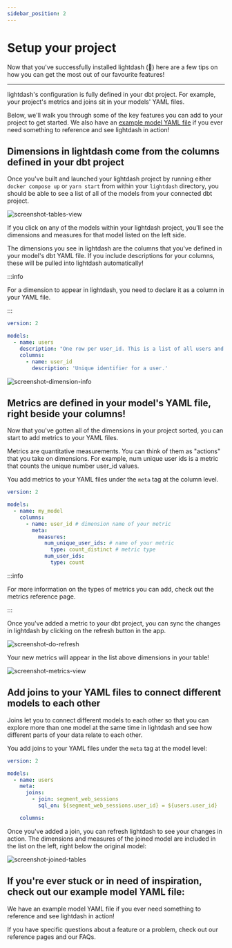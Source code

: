 ```yaml
---
sidebar_position: 2
---
```


# Setup your project

Now that you've successfully installed lightdash (💪) here are a few tips on how you can get the most out of our favourite features!

---

lightdash's configuration is fully defined in your dbt project. For example, your project's metrics and joins sit in your models' YAML files.

Below, we'll walk you through some of the key features you can add to your project to get started. We also have an [example model YAML file](https://github.com/lightdash/lightdash/blob/main/examples/simple-dbt-model/example_model.yml) if you ever need something to reference and see lightdash in action!

## Dimensions in lightdash come from the columns defined in your dbt project

Once you've built and launched your lightdash project by running either `docker compose up` or `yarn start` from within your `lightdash` directory, you should be able to see a list of all of the models from your connected dbt project.

![screenshot-tables-view](assets/screenshot-tables-view.png)

If you click on any of the models within your lightdash project, you'll see the dimensions and measures for that model listed on the left side.

The dimensions you see in lightdash are the columns that you've defined in your model's dbt YAML file. If you include descriptions for your columns, these will be pulled into lightdash automatically!

:::info

For a dimension to appear in lightdash, you need to declare it as a column in your YAML file.

:::

```yaml
version: 2

models:
  - name: users
    description: "One row per user_id. This is a list of all users and aggregated information for these users."
    columns:
      - name: user_id
        description: 'Unique identifier for a user.'
```

![screenshot-dimension-info](assets/screenshot-dimension-info.png)


## Metrics are defined in your model's YAML file, right beside your columns!

Now that you've gotten all of the dimensions in your project sorted, you can start to add metrics to your YAML files.

Metrics are quantitative measurements. You can think of them as "actions" that you take on dimensions. For example, num unique user ids is a metric that counts the unique number user_id values.

You add metrics to your YAML files under the `meta` tag at the column level.

```yaml
version: 2

models:
  - name: my_model
    columns:
      - name: user_id # dimension name of your metric
        meta:
          measures:
            num_unique_user_ids: # name of your metric
              type: count_distinct # metric type
            num_user_ids:
              type: count
```

:::info

For more information on the types of metrics you can add, check out the metrics reference page.

:::

Once you've added a metric to your dbt project, you can sync the changes in lightdash by clicking on the refresh button in the app.

![screenshot-do-refresh](assets/screenshot-do-refresh.png)

Your new metrics will appear in the list above dimensions in your table!

![screenshot-metrics-view](assets/screenshot-metrics-view.png)

## Add joins to your YAML files to connect different models to each other

Joins let you to connect different models to each other so that you can explore more than one model at the same time in lightdash and see how different parts of your data relate to each other.

You add joins to your YAML files under the `meta` tag at the model level:

```yaml
version: 2

models:
  - name: users
    meta:
      joins:
        - join: segment_web_sessions
          sql_on: ${segment_web_sessions.user_id} = ${users.user_id}

    columns:
```

Once you've added a join, you can refresh lightdash to see your changes in action. The dimensions and measures of the joined model are included in the list on the left, right below the original model:

![screenshot-joined-tables](assets/screenshot-joined-tables.png)

## If you're ever stuck or in need of inspiration, check out our example model YAML file:

We have an example model YAML file if you ever need something to reference and see lightdash in action!

If you have specific questions about a feature or a problem, check out our reference pages and our FAQs.
